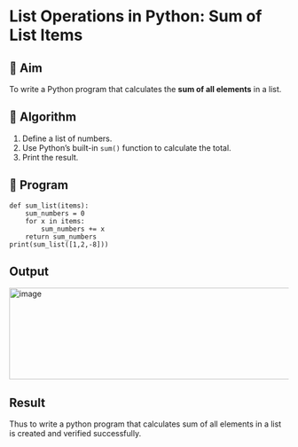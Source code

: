# List Operations in Python: Sum of List Items

## 🎯 Aim
To write a Python program that calculates the **sum of all elements** in a list.

## 🧠 Algorithm
1. Define a list of numbers.
2. Use Python’s built-in `sum()` function to calculate the total.
3. Print the result.

## 🧾 Program

```
def sum_list(items):
    sum_numbers = 0
    for x in items:
        sum_numbers += x
    return sum_numbers
print(sum_list([1,2,-8]))
```

## Output
<img width="705" height="165" alt="image" src="https://github.com/user-attachments/assets/990ac46a-3b9e-4fa2-a47a-d646604161a1" />

## Result
Thus to write a python program that calculates sum of all elements in a list is created and verified successfully.
